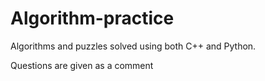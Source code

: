 # Algorithm-practice

Algorithms and puzzles solved using both C++ and Python.


Questions are given as a comment 
